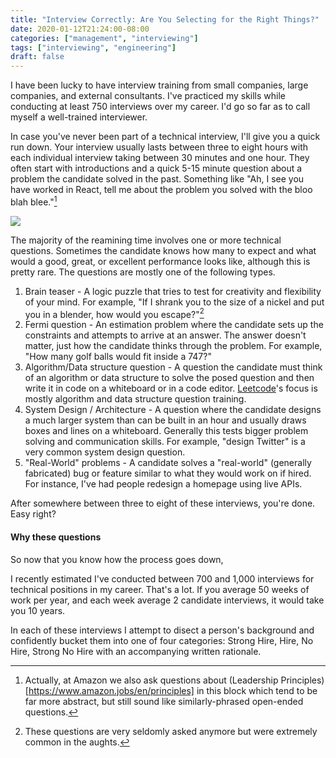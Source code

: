 ```yaml
---
title: "Interview Correctly: Are You Selecting for the Right Things?"
date: 2020-01-12T21:24:00-08:00
categories: ["management", "interviewing"]
tags: ["interviewing", "engineering"]
draft: false
---
```


I have been lucky to have interview training from small companies, large companies,
and external consultants. I've practiced my skills while conducting at least 750
interviews over my career. I'd go so far as to call myself a well-trained interviewer.

In case you've never been part of a technical interview, I'll give you a quick run down. 
Your interview usually lasts between three to eight hours with each individual interview 
taking between 30 minutes and one hour. They often start with introductions and a quick 
5-15 minute question about a problem the candidate solved in the past. Something like "Ah, 
I see you have worked in React, tell me about the problem you solved with the bloo blah 
blee."[^1]

![](/img/interview-whiteboard.jpg)

The majority of the reamining time involves one or more technical questions. Sometimes the 
candidate knows how many to expect and what would a good, great, or excellent performance 
looks like, although this is pretty rare. The questions are mostly one of the following 
types.

1. Brain teaser - A logic puzzle that tries to test for creativity and flexibility of your mind. For example, "If I shrank you to the size of a nickel and put you in a blender, how
would you escape?"[^2]
1. Fermi question - An estimation problem where the candidate sets up the constraints and
attempts to arrive at an answer. The answer doesn't matter, just how the candidate thinks
through the problem. For example, "How many golf balls would fit inside a 747?"
1. Algorithm/Data structure question - A question the candidate must think of an algorithm 
or data structure to solve the posed question and then write it in code on a whiteboard
or in a code editor. [Leetcode](https://leetcode.com/)'s focus is mostly algorithm 
and data structure question training.
1. System Design / Architecture - A question where the candidate designs a much larger
system than can be built in an hour and usually draws boxes and lines on a whiteboard.
Generally this tests bigger problem solving and communication skills. For example,
"design Twitter" is a very common system design question.
1. "Real-World" problems - A candidate solves a "real-world" (generally fabricated) bug
or feature similar to what they would work on if hired. For instance, I've had people
redesign a homepage using live APIs.

After somewhere between three to eight of these interviews, you're done. Easy right?

#### Why these questions
So now that you know how the process goes down, 

I recently estimated I've conducted between 700 and 1,000 interviews for technical
positions in my career. That's a lot. If you average 50 weeks of work per year, and each
week average 2 candidate interviews, it would take you 10 years.

In each of these interviews I attempt to disect a person's background and confidently
bucket them into one of four categories: Strong Hire, Hire, No Hire, Strong No Hire with
an accompanying written rationale. 

[^1]: Actually, at Amazon we also ask questions about (Leadership Principles)[https://www.amazon.jobs/en/principles] in this block which tend to be far more abstract, but
still sound like similarly-phrased open-ended questions.
[^2]: These questions are very seldomly asked anymore but were extremely common in the
aughts.
